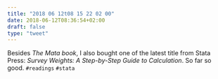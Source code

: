 ```yaml
---
title: "2018 06 12t08 15 22 02 00"
date: 2018-06-12T08:36:54+02:00
draft: false
type: "tweet"
---
```


Besides *The Mata book*, I also bought one of the latest title from Stata Press: *Survey Weights: A Step-by-Step Guide to Calculation*. So far so good. `#readings` `#stata` 
